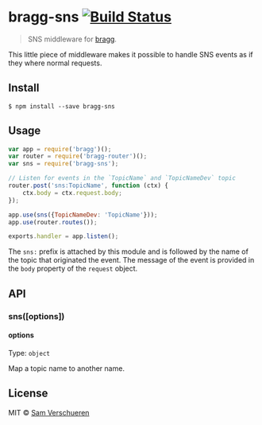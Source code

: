 # bragg-sns [![Build Status](https://travis-ci.org/SamVerschueren/bragg-sns.svg?branch=master)](https://travis-ci.org/SamVerschueren/bragg-sns)

> SNS middleware for [bragg](https://github.com/SamVerschueren/bragg).

This little piece of middleware makes it possible to handle SNS events as if they where normal requests.

## Install

```
$ npm install --save bragg-sns
```


## Usage

```js
var app = require('bragg')();
var router = require('bragg-router')();
var sns = require('bragg-sns');

// Listen for events in the `TopicName` and `TopicNameDev` topic
router.post('sns:TopicName', function (ctx) {
    ctx.body = ctx.request.body;
});

app.use(sns({TopicNameDev: 'TopicName'}));
app.use(router.routes());

exports.handler = app.listen();
```

The `sns:` prefix is attached by this module and is followed by the name of the topic that originated the event. The message of the event is
provided in the `body` property of the `request` object.


## API

### sns([options])

#### options

Type: `object`

Map a topic name to another name.


## License

MIT © [Sam Verschueren](https://github.com/SamVerschueren)
